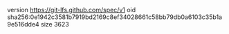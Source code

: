 version https://git-lfs.github.com/spec/v1
oid sha256:0e1942c3581b7919bd2169c8ef34028661c58bb79db0a6103c35b1a9e516dde4
size 3623
